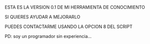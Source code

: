 ESTA ES LA VERSION 0.1 DE MI HERRAMIENTA DE CONOCIMIENTO

SI QUIERES AYUDAR A MEJORARLO 

PUEDES CONTACTARME USANDO LA OPCION 8 DEL SCRIPT

PD: soy un programador sin experiencia...
